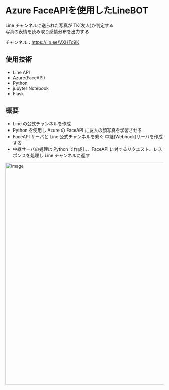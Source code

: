 # Azure FaceAPIを使用したLineBOT 

Line チャンネルに送られた写真が TK(友人)か判定する  
写真の表情を読み取り感情分布を出力する

チャンネル：https://lin.ee/VXHTd9K

## 使用技術

- Line API
- Azure(FaceAPI)
- Python
- jupyter Notebook
- Flask

## 概要

- Line の公式チャンネルを作成
- Python を使用し Azure の FaceAPI に友人の顔写真を学習させる
- FaceAPI サーバと Line 公式チャンネルを繋ぐ 中継(Webhook)サーバを作成する
- 中継サーバの処理は Python で作成し、FaceAPI に対するリクエスト、レスポンスを処理し Line チャンネルに返す
<img width="705" alt="image" src="https://github.com/naitoyuma7110/Line-FaceAI/assets/128150297/431a306f-afd6-4065-9137-857fd69e5950">
